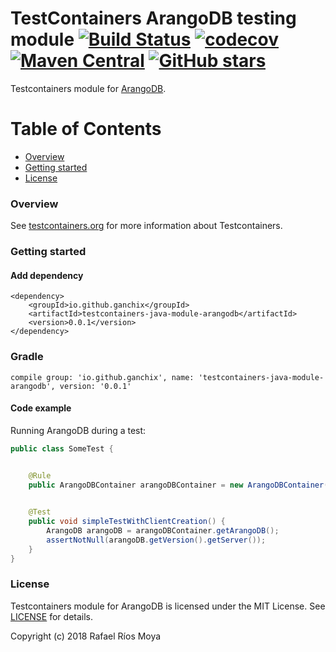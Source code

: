 # TestContainers ArangoDB testing module [![Build Status](https://travis-ci.org/ganchix/testcontainers-java-module-arangodb.svg?branch=master)](https://travis-ci.org/ganchix/testcontainers-java-module-arangodb) [![codecov](https://codecov.io/gh/ganchix/testcontainers-java-module-arangodb/branch/master/graph/badge.svg)](https://codecov.io/gh/ganchix/testcontainers-java-module-arangodb) [![Maven Central](https://maven-badges.herokuapp.com/maven-central/io.github.ganchix/testcontainers-java-module-arangodb/badge.svg?style=plastic)](https://maven-badges.herokuapp.com/maven-central/io.github.ganchix/testcontainers-java-module-arangodb) [![GitHub stars](https://img.shields.io/github/stars/badges/shields.svg?style=social&label=Star)](https://github.com/ganchix/testcontainers-java-module-arangodb)

Testcontainers module for [ArangoDB](https://www.arangodb.com/).

# Table of Contents
 
- [Overview](#overview)
- [Getting started](#getting-started)
- [License](#license)


### Overview

See [testcontainers.org](https://www.testcontainers.org) for more information about Testcontainers.

### Getting started

#### Add dependency

```
<dependency>
    <groupId>io.github.ganchix</groupId>
    <artifactId>testcontainers-java-module-arangodb</artifactId>
    <version>0.0.1</version>
</dependency>
```

### Gradle

```
compile group: 'io.github.ganchix', name: 'testcontainers-java-module-arangodb', version: '0.0.1'
```

#### Code example

Running ArangoDB during a test:

```java
public class SomeTest {


	@Rule
	public ArangoDBContainer arangoDBContainer = new ArangoDBContainer().withoutAuthentication();

    
	@Test
	public void simpleTestWithClientCreation() {
		ArangoDB arangoDB = arangoDBContainer.getArangoDB();
		assertNotNull(arangoDB.getVersion().getServer());
	}
}
```


### License

Testcontainers module for ArangoDB is licensed under the MIT License. See [LICENSE](LICENSE.md) for details.

Copyright (c) 2018 Rafael Ríos Moya


